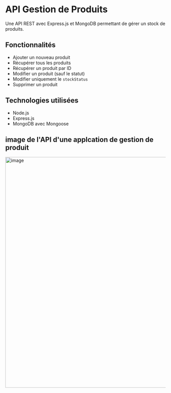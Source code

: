 # API Gestion de Produits

Une API REST avec Express.js et MongoDB permettant de gérer un stock de produits.

## Fonctionnalités

- Ajouter un nouveau produit
- Récupérer tous les produits
- Récupérer un produit par ID
- Modifier un produit (sauf le statut)
- Modifier uniquement le `stockStatus`
- Supprimer un produit

## Technologies utilisées

- Node.js
- Express.js
- MongoDB avec Mongoose


## image de l'API d'une applcation de gestion de produit

<img width="1280" height="723" alt="image" src="https://github.com/user-attachments/assets/89da3c81-24bc-4971-8a1b-4d599e68a20c" />

